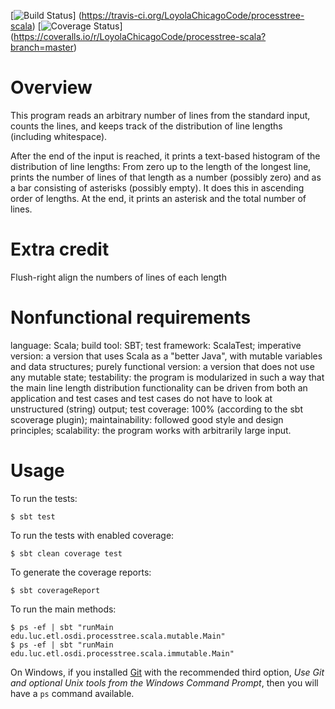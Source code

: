 [![Build Status](https://travis-ci.org/LoyolaChicagoCode/processtree-scala.svg?branch=master)]
(https://travis-ci.org/LoyolaChicagoCode/processtree-scala)
[![Coverage Status](https://coveralls.io/repos/LoyolaChicagoCode/processtree-scala/badge.svg?branch=master)]
(https://coveralls.io/r/LoyolaChicagoCode/processtree-scala?branch=master)

# Overview

This program reads an arbitrary number of lines from the standard input, 
counts the lines, and keeps track of the distribution of line lengths (including whitespace).

After the end of the input is reached, it prints a text-based histogram 
of the distribution of line lengths: From zero up to the length of the longest line, 
prints the number of lines of that length as a number (possibly zero) and 
as a bar consisting of asterisks (possibly empty). 
It does this in ascending order of lengths. 
At the end, it prints an asterisk and the total number of lines.

# Extra credit

Flush-right align the numbers of lines of each length

# Nonfunctional requirements

language: Scala;
build tool: SBT;
test framework: ScalaTest;
imperative version: a version that uses Scala as a "better Java", 
with mutable variables and data structures;
purely functional version: a version that does not use any mutable state;
testability: the program is modularized in such a way that 
the main line length distribution functionality can be driven
from both an application and test cases and test cases 
do not have to look at unstructured (string) output;
test coverage: 100% (according to the sbt scoverage plugin);
maintainability: followed good style and design principles;
scalability: the program works with arbitrarily large input.

# Usage

To run the tests:

    $ sbt test
    
To run the tests with enabled coverage:

    $ sbt clean coverage test
    
To generate the coverage reports:

    $ sbt coverageReport

To run the main methods:

    $ ps -ef | sbt "runMain edu.luc.etl.osdi.processtree.scala.mutable.Main"
    $ ps -ef | sbt "runMain edu.luc.etl.osdi.processtree.scala.immutable.Main"

On Windows, if you installed [Git](http://git-scm.com/) with the recommended
third option,
*Use Git and optional Unix tools from the Windows Command Prompt*,
then you will have a `ps` command available.